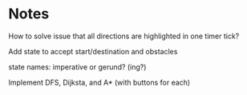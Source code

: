 # Notes

How to solve issue that all directions are highlighted in one timer tick?

Add state to accept start/destination and obstacles

state names: imperative or gerund? (ing?)

Implement DFS, Dijksta, and A* (with buttons for each)



